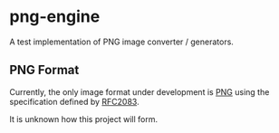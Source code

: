 # png-engine

A test implementation of PNG image converter / generators.

## PNG Format

Currently, the only image format under development is
[PNG](https://en.wikipedia.org/wiki/Portable_Network_Graphics) using the
specification defined by [RFC2083](https://tools.ietf.org/html/rfc2083).

It is unknown how this project will form.
